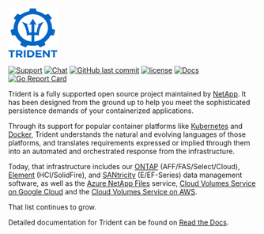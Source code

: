 <img src="logo/trident.png" alt="NetApp Trident" width="100" height="100">

[![Support](https://img.shields.io/badge/support-official-0067C5.svg)](http://mysupport.netapp.com/info/web/ECMLP2619434.html)
[![Chat](https://img.shields.io/badge/chat-slack-4C9689.svg)](http://netapp.io/slack/)
[![GitHub last commit](https://img.shields.io/github/last-commit/netapp/trident.svg)](https://github.com/NetApp/trident/commits)
[![license](https://img.shields.io/github/license/netapp/trident.svg)](LICENSE)
[![Docs](https://readthedocs.org/projects/netapp-trident/badge/?version=latest)](https://netapp-trident.readthedocs.io)
[![Go Report Card](https://goreportcard.com/badge/github.com/netapp/trident)](https://goreportcard.com/report/github.com/netapp/trident)

Trident is a fully supported open source project maintained by [NetApp](https://www.netapp.com). It has been designed from the ground up to help you meet the sophisticated persistence demands of your containerized applications.

Through its support for popular container platforms like [Kubernetes](https://kubernetes.io) and [Docker](https://docker.com), Trident understands the natural and evolving languages of those platforms, and translates requirements expressed or implied through them into an automated and orchestrated response from the infrastructure.

Today, that infrastructure includes our [ONTAP](https://www.netapp.com/us/products/data-management-software/ontap.aspx) (AFF/FAS/Select/Cloud), [Element](https://www.netapp.com/us/products/data-management-software/element-os.aspx) (HCI/SolidFire), and [SANtricity](https://www.netapp.com/us/products/data-management-software/santricity-os.aspx) (E/EF-Series) data management software, as well as the [Azure NetApp Files](https://azure.microsoft.com/en-us/services/netapp/) service, [Cloud Volumes Service on Google Cloud](https://cloud.netapp.com/cloud-volumes-service-for-gcp?utm_source=GitHub&utm_campaign=Trident) and the [Cloud Volumes Service on AWS](https://cloud.netapp.com/cloud-volumes-service-for-aws?utm_source=GitHub&utm_campaign=Trident).

That list continues to grow.

Detailed documentation for Trident can be found on [Read the Docs](https://netapp-trident.readthedocs.io).

